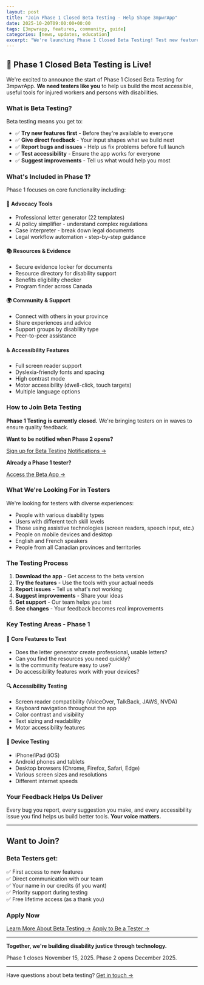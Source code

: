 ```yaml
---
layout: post
title: "Join Phase 1 Closed Beta Testing - Help Shape 3mpwrApp"
date: 2025-10-20T09:00:00+00:00
tags: [3mpwrapp, features, community, guide]
categories: [news, updates, education]
excerpt: "We're launching Phase 1 Closed Beta Testing! Test new features, share your feedback, and help us build tools that truly work for the disability community."
---
```


## 🧪 Phase 1 Closed Beta Testing is Live!

We're excited to announce the start of Phase 1 Closed Beta Testing for 3mpwrApp. **We need testers like you** to help us build the most accessible, useful tools for injured workers and persons with disabilities.

### What is Beta Testing?

Beta testing means you get to:
- ✅ **Try new features first** - Before they're available to everyone
- ✅ **Give direct feedback** - Your input shapes what we build next
- ✅ **Report bugs and issues** - Help us fix problems before full launch
- ✅ **Test accessibility** - Ensure the app works for everyone
- ✅ **Suggest improvements** - Tell us what would help you most

### What's Included in Phase 1?

Phase 1 focuses on core functionality including:

#### 🎯 Advocacy Tools
- Professional letter generator (22 templates)
- AI policy simplifier - understand complex regulations
- Case interpreter - break down legal documents
- Legal workflow automation - step-by-step guidance

#### 📚 Resources & Evidence
- Secure evidence locker for documents
- Resource directory for disability support
- Benefits eligibility checker
- Program finder across Canada

#### 🌍 Community & Support
- Connect with others in your province
- Share experiences and advice
- Support groups by disability type
- Peer-to-peer assistance

#### ♿ Accessibility Features
- Full screen reader support
- Dyslexia-friendly fonts and spacing
- High contrast mode
- Motor accessibility (dwell-click, touch targets)
- Multiple language options

### How to Join Beta Testing

**Phase 1 Testing is currently closed.** We're bringing testers on in waves to ensure quality feedback.

**Want to be notified when Phase 2 opens?**

[Sign up for Beta Testing Notifications →](/contact)

**Already a Phase 1 tester?** 

[Access the Beta App →](/beta)

### What We're Looking For in Testers

We're looking for testers with diverse experiences:
- People with various disability types
- Users with different tech skill levels
- Those using assistive technologies (screen readers, speech input, etc.)
- People on mobile devices and desktop
- English and French speakers
- People from all Canadian provinces and territories

### The Testing Process

1. **Download the app** - Get access to the beta version
2. **Try the features** - Use the tools with your actual needs
3. **Report issues** - Tell us what's not working
4. **Suggest improvements** - Share your ideas
5. **Get support** - Our team helps you test
6. **See changes** - Your feedback becomes real improvements

### Key Testing Areas - Phase 1

#### 🎯 Core Features to Test
- Does the letter generator create professional, usable letters?
- Can you find the resources you need quickly?
- Is the community feature easy to use?
- Do accessibility features work with your devices?

#### 🔍 Accessibility Testing
- Screen reader compatibility (VoiceOver, TalkBack, JAWS, NVDA)
- Keyboard navigation throughout the app
- Color contrast and visibility
- Text sizing and readability
- Motor accessibility features

#### 📱 Device Testing
- iPhone/iPad (iOS)
- Android phones and tablets
- Desktop browsers (Chrome, Firefox, Safari, Edge)
- Various screen sizes and resolutions
- Different internet speeds

### Your Feedback Helps Us Deliver

Every bug you report, every suggestion you make, and every accessibility issue you find helps us build better tools. **Your voice matters.**

---

## Want to Join?

### Beta Testers get:
✅ First access to new features  
✅ Direct communication with our team  
✅ Your name in our credits (if you want)  
✅ Priority support during testing  
✅ Free lifetime access (as a thank you)  

### Apply Now

[Learn More About Beta Testing →](/beta)
[Apply to Be a Tester →](/contact)

---

**Together, we're building disability justice through technology.**

Phase 1 closes November 15, 2025. Phase 2 opens December 2025.

---

Have questions about beta testing? [Get in touch →](/contact)